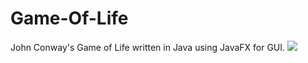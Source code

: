 # Game-Of-Life
 John Conway's Game of Life written in Java using JavaFX for GUI.
![](https://i.gyazo.com/d5fb6042d0537041d546f700c60afe7e.gif)
